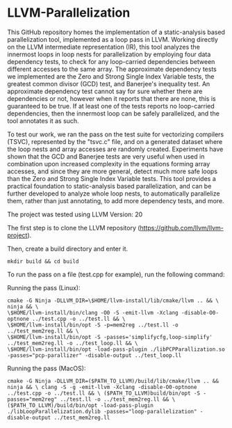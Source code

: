 # LLVM-Parallelization

This GitHub repository homes the implementation of a static-analysis based parallelization tool, implemented as a loop pass in LLVM. 
Working directly on the LLVM intermediate representation (IR), this tool analyzes the innermost loops in loop nests for parallelization 
by employing four data dependency tests, to check for any loop-carried dependencies between different accesses to the same array. The approximate dependency tests we
implemented are the Zero and Strong Single Index Variable tests, the greatest common divisor (GCD) test, and Banerjee's inequality test.
An approximate dependency test cannot say for sure whether there are dependencies or not, however when it reports that there are none,
this is guaranteed to be true.
If at least one of the tests reports no loop-carried dependencies, then the innermost loop can be safely parallelized, and the tool 
annotates it as such. 

To test our work, we ran the pass on the test suite for vectorizing compilers (TSVC), represented by the "tsvc.c" file, 
and on a generated dataset where the loop nests and array accesses are randomly created. Experiments have shown that the GCD and Banerjee 
tests are very useful when used in combination upon increased complexity in the equations forming array accesses, and since they are more general,
detect much more safe loops than the Zero and Strong Single Index Variable tests. 
This tool provides a practical foundation to static-analysis based parallelization, and can be further developed to analyze whole
loop nests, to automatically parallelize them, rather than just annotating, to add more dependency tests, and more.

The project was tested using LLVM Version: 20

The first step is to clone the LLVM repository (https://github.com/llvm/llvm-project).

Then, create a build directory and enter it.
```
mkdir build && cd build
```

To run the pass on a file (test.cpp for example), run the following command:

Running the pass (Linux):
```
cmake -G Ninja -DLLVM_DIR=\$HOME/llvm-install/lib/cmake/llvm .. && \
ninja && \
\$HOME/llvm-install/bin/clang -O0 -S -emit-llvm -Xclang -disable-O0-optnone ../test.cpp -o ../test.ll && \
\$HOME/llvm-install/bin/opt -S -p=mem2reg ../test.ll -o ../test_mem2reg.ll && \
\$HOME/llvm-install/bin/opt -S -passes='simplifycfg,loop-simplify' ../test_mem2reg.ll -o ../test_loop.ll && \
\$HOME/llvm-install/bin/opt -load-pass-plugin ./libPCPParallization.so -passes="pcp-parallizer" -disable-output ../test_loop.ll
```

Running the pass (MacOS):

`cmake -G Ninja -DLLVM_DIR=($PATH_TO_LLVM)/build/lib/cmake/llvm .. && ninja && \
clang -S -g -emit-llvm -Xclang -disable-O0-optnone ../test.cpp -o ../test.ll && \
($PATH_TO_LLVM)build/bin/opt -S -passes="mem2reg" ../test.ll -o ../test_mem2reg.ll && \
($PATH_TO_LLVM)/build/bin/opt -load-pass-plugin ./libLoopParallelization.dylib -passes="loop-parallelization" -disable-output ../test_mem2reg.ll`
